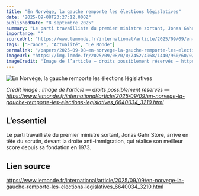```yaml
---
title: "En Norvège, la gauche remporte les élections législatives"
date: "2025-09-08T23:27:12.000Z"
publishedDate: "8 septembre 2025"
summary: "Le parti travailliste du premier ministre sortant, Jonas Gahr Store, arrive en tête du scrutin, devant la droite anti-immigration, qui réalise son meilleur score depuis sa fondation en 1973."
importance: ""
sourceUrl: "https://www.lemonde.fr/international/article/2025/09/09/en-norvege-la-gauche-remporte-les-elections-legislatives_6640034_3210.html"
tags: ["France", "Actualité", "Le Monde"]
permalink: "/papers/2025-09-08-en-norvege-la-gauche-remporte-les-elections-legislatives"
imageUrl: "https://img.lemde.fr/2025/09/08/0/0/7452/4968/1440/960/60/0/6b0b4ba_ftp-import-images-1-qg7up4z1vy32-2025-09-08t110931z-376423771-rc2nngakdc0h-rtrmadp-3-norway-election.JPG"
imageCredit: "Image de l’article — droits possiblement réservés — https://www.lemonde.fr/international/article/2025/09/09/en-norvege-la-gauche-remporte-les-elections-legislatives_6640034_3210.html"
---
```


![En Norvège, la gauche remporte les élections législatives](https://img.lemde.fr/2025/09/08/0/0/7452/4968/1440/960/60/0/6b0b4ba_ftp-import-images-1-qg7up4z1vy32-2025-09-08t110931z-376423771-rc2nngakdc0h-rtrmadp-3-norway-election.JPG)

*Crédit image : Image de l’article — droits possiblement réservés — https://www.lemonde.fr/international/article/2025/09/09/en-norvege-la-gauche-remporte-les-elections-legislatives_6640034_3210.html*

## L’essentiel

Le parti travailliste du premier ministre sortant, Jonas Gahr Store, arrive en tête du scrutin, devant la droite anti-immigration, qui réalise son meilleur score depuis sa fondation en 1973.

## Lien source

https://www.lemonde.fr/international/article/2025/09/09/en-norvege-la-gauche-remporte-les-elections-legislatives_6640034_3210.html
